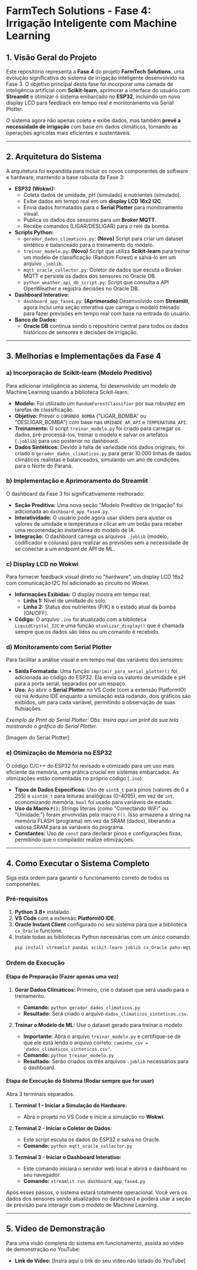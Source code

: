 # FarmTech Solutions - Fase 4: Irrigação Inteligente com Machine Learning

## 1. Visão Geral do Projeto

Este repositório representa a **Fase 4** do projeto **FarmTech Solutions**, uma evolução significativa do sistema de irrigação inteligente desenvolvido na Fase 3. O objetivo principal desta fase foi incorporar uma camada de inteligência artificial com **Scikit-learn**, aprimorar a interface do usuário com **Streamlit** e otimizar o sistema embarcado no **ESP32**, incluindo um novo display LCD para feedback em tempo real e monitoramento via Serial Plotter.

O sistema agora não apenas coleta e exibe dados, mas também **prevê a necessidade de irrigação** com base em dados climáticos, tornando as operações agrícolas mais eficientes e sustentáveis.

---

## 2. Arquitetura do Sistema

A arquitetura foi expandida para incluir os novos componentes de software e hardware, mantendo a base robusta da Fase 3:

* **ESP32 (Wokwi):**
    * Coleta dados de umidade, pH (simulado) e nutrientes (simulado).
    * Exibe dados em tempo real em um **display LCD 16x2 I2C**.
    * Envia dados formatados para o **Serial Plotter** para monitoramento visual.
    * Publica os dados dos sensores para um **Broker MQTT**.
    * Recebe comandos (LIGAR/DESLIGAR) para o relé da bomba.
* **Scripts Python:**
    * `gerador_dados_climaticos.py`: **(Novo)** Script para criar um dataset sintético e balanceado para o treinamento do modelo.
    * `treinar_modelo.py`: **(Novo)** Script que utiliza **Scikit-learn** para treinar um modelo de classificação (Random Forest) e salvá-lo em um arquivo `.joblib`.
    * `mqtt_oracle_collector.py`: Coletor de dados que escuta o Broker MQTT e persiste os dados dos sensores no Oracle DB.
    * `python_weather_api_db_script.py`: Script que consulta a API OpenWeather e registra decisões no Oracle DB.
* **Dashboard Interativo:**
    * `dashboard_app_fase4.py`: **(Aprimorado)** Desenvolvido com **Streamlit**, agora inclui uma seção interativa que carrega o modelo treinado para fazer previsões em tempo real com base na entrada do usuário.
* **Banco de Dados:**
    * **Oracle DB** continua sendo o repositório central para todos os dados históricos de sensores e decisões de irrigação.

---

## 3. Melhorias e Implementações da Fase 4

### a) Incorporação de Scikit-learn (Modelo Preditivo)

Para adicionar inteligência ao sistema, foi desenvolvido um modelo de Machine Learning usando a biblioteca Scikit-learn.

* **Modelo:** Foi utilizado um `RandomForestClassifier` por sua robustez em tarefas de classificação.
* **Objetivo:** Prever o `COMANDO_BOMBA` ("LIGAR_BOMBA" ou "DESLIGAR_BOMBA") com base nas `UMIDADE_AR_API` e `TEMPERATURA_API`.
* **Treinamento:** O script `treinar_modelo.py` foi criado para carregar os dados, pré-processá-los, treinar o modelo e salvar os artefatos (`.joblib`) para uso posterior no dashboard.
* **Dados Sintéticos:** Devido à falta de variedade nos dados originais, foi criado o `gerador_dados_climaticos.py` para gerar 10.000 linhas de dados climáticos realistas e balanceados, simulando um ano de condições para o Norte do Paraná.

### b) Implementação e Aprimoramento do Streamlit

O dashboard da Fase 3 foi significativamente melhorado:

* **Seção Preditiva:** Uma nova seção "Modelo Preditivo de Irrigação" foi adicionada ao `dashboard_app_fase4.py`.
* **Interatividade:** O usuário pode agora usar sliders para ajustar os valores de umidade e temperatura e clicar em um botão para receber uma recomendação instantânea do modelo de IA.
* **Integração:** O dashboard carrega os arquivos `.joblib` (modelo, codificador e colunas) para realizar as previsões sem a necessidade de se conectar a um endpoint de API de ML.

### c) Display LCD no Wokwi

Para fornecer feedback visual direto no "hardware", um display LCD 16x2 com comunicação I2C foi adicionado ao circuito no Wokwi.

* **Informações Exibidas:** O display mostra em tempo real:
    * **Linha 1:** Nível de umidade do solo.
    * **Linha 2:** Status dos nutrientes (P/K) e o estado atual da bomba (ON/OFF).
* **Código:** O arquivo `.ino` foi atualizado com a biblioteca `LiquidCrystal_I2C` e uma função `atualizar_display()` que é chamada sempre que os dados são lidos ou um comando é recebido.

### d) Monitoramento com Serial Plotter

Para facilitar a análise visual e em tempo real das variáveis dos sensores:

* **Saída Formatada:** Uma função `imprimir_para_serial_plotter()` foi adicionada ao código do ESP32. Ela envia os valores de umidade e pH para a porta serial, separados por um espaço.
* **Uso:** Ao abrir o **Serial Plotter** no VS Code (com a extensão PlatformIO) ou na Arduino IDE enquanto a simulação está rodando, dois gráficos são exibidos, um para cada variável, permitindo a observação de suas flutuações.

*Exemplo de Print do Serial Plotter:*
*Obs: Insira aqui um print da sua tela mostrando o gráfico do Serial Plotter.*

[Imagem do Serial Plotter]


### e) Otimização de Memória no ESP32

O código C/C++ do ESP32 foi revisado e otimizado para um uso mais eficiente da memória, uma prática crucial em sistemas embarcados. As otimizações estão comentadas no próprio código (`.ino`):

* **Tipos de Dados Específicos:** Uso de `uint8_t` para pinos (valores de 0 a 255) e `uint16_t` para leituras analógicas (0-4095), em vez de `int`, economizando memória. `bool` foi usado para variáveis de estado.
* **Uso da Macro `F()`:** Strings literais (como "Conectando WiFi" ou "Umidade:") foram envolvidas pela macro `F()`. Isso armazena a string na memória FLASH (programa) em vez da SRAM (dados), liberando a valiosa SRAM para as variáveis do programa.
* **Constantes:** Uso de `const` para declarar pinos e configurações fixas, permitindo que o compilador realize otimizações.

---

## 4. Como Executar o Sistema Completo

Siga esta ordem para garantir o funcionamento correto de todos os componentes.

### Pré-requisitos

1.  **Python 3.8+** instalado.
2.  **VS Code** com a extensão **PlatformIO IDE**.
3.  **Oracle Instant Client** configurado no seu sistema para que a biblioteca `cx_Oracle` funcione.
4.  Instale todas as bibliotecas Python necessárias com um único comando:
    ```bash
    pip install streamlit pandas scikit-learn joblib cx_Oracle paho-mqtt numpy
    ```

### Ordem de Execução

#### Etapa de Preparação (Fazer apenas uma vez)

1.  **Gerar Dados Climáticos:** Primeiro, crie o dataset que será usado para o treinamento.
    * **Comando:** `python gerador_dados_climaticos.py`
    * **Resultado:** Será criado o arquivo `dados_climaticos_sinteticos.csv`.

2.  **Treinar o Modelo de ML:** Use o dataset gerado para treinar o modelo.
    * **Importante:** Abra o arquivo `treinar_modelo.py` e certifique-se de que ele está lendo o arquivo correto: `caminho_csv = 'dados_climaticos_sinteticos.csv'`.
    * **Comando:** `python treinar_modelo.py`
    * **Resultado:** Serão criados os três arquivos `.joblib` necessários para o dashboard.

#### Etapa de Execução do Sistema (Rodar sempre que for usar)

Abra 3 terminais separados.

1.  **Terminal 1 - Iniciar a Simulação do Hardware:**
    * Abra o projeto no VS Code e inicie a simulação no **Wokwi**.

2.  **Terminal 2 - Iniciar o Coletor de Dados:**
    * Este script escuta os dados do ESP32 e salva no Oracle.
    * **Comando:** `python mqtt_oracle_collector.py`

3.  **Terminal 3 - Iniciar o Dashboard Interativo:**
    * Este comando iniciará o servidor web local e abrirá o dashboard no seu navegador.
    * **Comando:** `streamlit run dashboard_app_fase4.py`

Após esses passos, o sistema estará totalmente operacional. Você verá os dados dos sensores sendo atualizados no dashboard e poderá usar a seção de previsão para interagir com o modelo de Machine Learning.

---

## 5. Vídeo de Demonstração

Para uma visão completa do sistema em funcionamento, assista ao vídeo de demonstração no YouTube:

* **Link do Vídeo:** [Insira aqui o link do seu vídeo não listado do YouTube]

